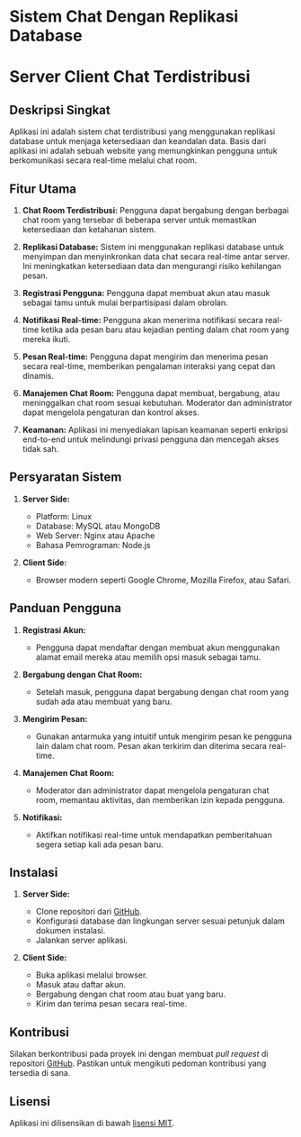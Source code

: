 # Sistem Chat Dengan Replikasi Database
# Server Client Chat Terdistribusi

## Deskripsi Singkat
Aplikasi ini adalah sistem chat terdistribusi yang menggunakan replikasi database untuk menjaga ketersediaan dan keandalan data. Basis dari aplikasi ini adalah sebuah website yang memungkinkan pengguna untuk berkomunikasi secara real-time melalui chat room.

## Fitur Utama
1. **Chat Room Terdistribusi:** Pengguna dapat bergabung dengan berbagai chat room yang tersebar di beberapa server untuk memastikan ketersediaan dan ketahanan sistem.

2. **Replikasi Database:** Sistem ini menggunakan replikasi database untuk menyimpan dan menyinkronkan data chat secara real-time antar server. Ini meningkatkan ketersediaan data dan mengurangi risiko kehilangan pesan.

3. **Registrasi Pengguna:** Pengguna dapat membuat akun atau masuk sebagai tamu untuk mulai berpartisipasi dalam obrolan.

4. **Notifikasi Real-time:** Pengguna akan menerima notifikasi secara real-time ketika ada pesan baru atau kejadian penting dalam chat room yang mereka ikuti.

5. **Pesan Real-time:** Pengguna dapat mengirim dan menerima pesan secara real-time, memberikan pengalaman interaksi yang cepat dan dinamis.

6. **Manajemen Chat Room:** Pengguna dapat membuat, bergabung, atau meninggalkan chat room sesuai kebutuhan. Moderator dan administrator dapat mengelola pengaturan dan kontrol akses.

7. **Keamanan:** Aplikasi ini menyediakan lapisan keamanan seperti enkripsi end-to-end untuk melindungi privasi pengguna dan mencegah akses tidak sah.

## Persyaratan Sistem
1. **Server Side:**
   - Platform: Linux
   - Database: MySQL atau MongoDB
   - Web Server: Nginx atau Apache
   - Bahasa Pemrograman: Node.js

2. **Client Side:**
   - Browser modern seperti Google Chrome, Mozilla Firefox, atau Safari.

## Panduan Pengguna
1. **Registrasi Akun:**
   - Pengguna dapat mendaftar dengan membuat akun menggunakan alamat email mereka atau memilih opsi masuk sebagai tamu.

2. **Bergabung dengan Chat Room:**
   - Setelah masuk, pengguna dapat bergabung dengan chat room yang sudah ada atau membuat yang baru.

3. **Mengirim Pesan:**
   - Gunakan antarmuka yang intuitif untuk mengirim pesan ke pengguna lain dalam chat room. Pesan akan terkirim dan diterima secara real-time.

4. **Manajemen Chat Room:**
   - Moderator dan administrator dapat mengelola pengaturan chat room, memantau aktivitas, dan memberikan izin kepada pengguna.

5. **Notifikasi:**
   - Aktifkan notifikasi real-time untuk mendapatkan pemberitahuan segera setiap kali ada pesan baru.

## Instalasi
1. **Server Side:**
   - Clone repositori dari [GitHub](https://github.com/namarepo).
   - Konfigurasi database dan lingkungan server sesuai petunjuk dalam dokumen instalasi.
   - Jalankan server aplikasi.

2. **Client Side:**
   - Buka aplikasi melalui browser.
   - Masuk atau daftar akun.
   - Bergabung dengan chat room atau buat yang baru.
   - Kirim dan terima pesan secara real-time.

## Kontribusi
Silakan berkontribusi pada proyek ini dengan membuat *pull request* di repositori [GitHub](https://github.com/namarepo). Pastikan untuk mengikuti pedoman kontribusi yang tersedia di sana.

## Lisensi
Aplikasi ini dilisensikan di bawah [lisensi MIT](LICENSE).

